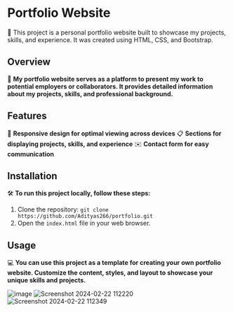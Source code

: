 # Portfolio Website

🌟 This project is a personal portfolio website built to showcase my projects, skills, and experience. It was created using HTML, CSS, and Bootstrap.

## Overview

🚀 **My portfolio website serves as a platform to present my work to potential employers or collaborators. It provides detailed information about my projects, skills, and professional background.**

## Features

📱 **Responsive design for optimal viewing across devices**
📋 **Sections for displaying projects, skills, and experience**
✉️ **Contact form for easy communication**

## Installation

🛠️ **To run this project locally, follow these steps:**
1. Clone the repository: `git clone https://github.com/Adityas266/portfolio.git`
2. Open the `index.html` file in your web browser.

## Usage

💻 **You can use this project as a template for creating your own portfolio website. Customize the content, styles, and layout to showcase your unique skills and projects.**


![image](https://github.com/Adityas266/portfolio/assets/108875499/fac58830-ac8e-4305-b96b-230dc7663cdf)
![Screenshot 2024-02-22 112220](https://github.com/Adityas266/portfolio/assets/108875499/d7c81cce-5633-44ce-aa8e-2cf58ec0230e)
![Screenshot 2024-02-22 112349](https://github.com/Adityas266/portfolio/assets/108875499/a7d0e134-a6ab-4550-9b52-7331f1826e3a)
